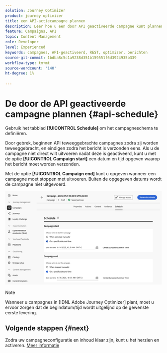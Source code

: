 ```yaml
---
solution: Journey Optimizer
product: journey optimizer
title: een API-actiecampagne plannen
description: Leer hoe u een door API geactiveerde campagne kunt plannen.
feature: Campaigns, API
topic: Content Management
role: Developer
level: Experienced
keywords: campagnes, API-geactiveerd, REST, optimizer, berichten
source-git-commit: 1bdba8c5c1a9238d351b159551f6d3924935b339
workflow-type: tm+mt
source-wordcount: '140'
ht-degree: 1%

---
```



# De door de API geactiveerde campagne plannen {#api-schedule}

Gebruik het tabblad **[!UICONTROL Schedule]** om het campagneschema te definiëren.

Door gebrek, beginnen API teweeggebrachte campagnes zodra zij worden teweeggebracht, en eindigen zodra het bericht is verzonden eens. Als u de campagne niet direct wilt uitvoeren nadat deze is geactiveerd, kunt u met de optie **[!UICONTROL Campaign start]** een datum en tijd opgeven waarop het bericht moet worden verzonden.

Met de optie **[!UICONTROL Campaign end]** kunt u opgeven wanneer een campagne moet stoppen met uitvoeren. Buiten de opgegeven datums wordt de campagne niet uitgevoerd.

![](assets/api-triggered-schedule.png)

>[!NOTE]
>
>Wanneer u campagnes in [!DNL Adobe Journey Optimizer] plant, moet u ervoor zorgen dat de begindatum/tijd wordt uitgelijnd op de gewenste eerste levering.

## Volgende stappen {#next}

Zodra uw campagneconfiguratie en inhoud klaar zijn, kunt u het herzien en activeren. [Meer informatie](review-activate-campaign.md)
